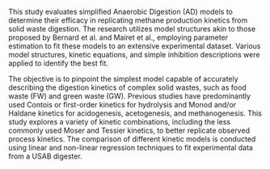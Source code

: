 This study evaluates simplified Anaerobic Digestion (AD) models to determine their efficacy in replicating methane production kinetics from solid waste digestion. The research utilizes model structures akin to those proposed by Bernard et al. and Mairet et al., employing parameter estimation to fit these models to an extensive experimental dataset. Various model structures, kinetic equations, and simple inhibition descriptions were applied to identify the best fit.

The objective is to pinpoint the simplest model capable of accurately describing the digestion kinetics of complex solid wastes, such as food waste (FW) and green waste (GW). Previous studies have predominantly used Contois or first-order kinetics for hydrolysis and Monod and/or Haldane kinetics for acidogenesis, acetogenesis, and methanogenesis. This study explores a variety of kinetic combinations, including the less commonly used Moser and Tessier kinetics, to better replicate observed process kinetics. The comparison of different kinetic models is conducted using linear and non-linear regression techniques to fit experimental data from a USAB digester.
